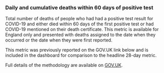 ### Daily and cumulative deaths within 60 days of positive test

Total number of deaths of people who had had a positive test result for COVID-19 and either died within 60 days of the first positive test or had COVID-19 mentioned on their death certificate.  This metric is available for England only and presented with deaths assigned to the date when they occurred or the date when they were first reported.

This metric was previously reported on the GOV.UK link below and is included in the dashboard for comparison to the headline 28-day metric.  

Full details of the methodology are available on [GOV.UK](https://www.gov.uk/government/publications/phe-data-series-on-deaths-in-people-with-covid-19-technical-summary).
